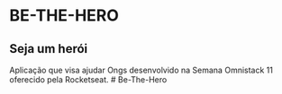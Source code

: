 # BE-THE-HERO
## Seja um herói

Aplicação que visa ajudar Ongs desenvolvido na Semana Omnistack 11 oferecido pela Rocketseat.
#   B e - T h e - H e r o  
 